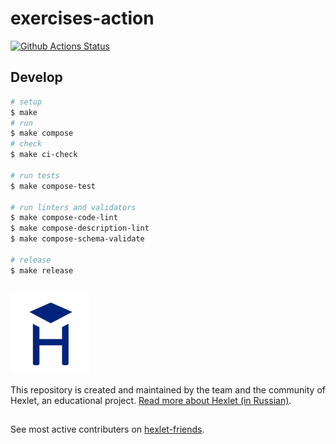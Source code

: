 # exercises-action

[![Github Actions Status](../../workflows/Test%20action/badge.svg)](../../actions)

## Develop

```sh
# setup
$ make
# run
$ make compose
# check
$ make ci-check

# run tests
$ make compose-test

# run linters and validators
$ make compose-code-lint
$ make compose-description-lint
$ make compose-schema-validate

# release
$ make release
```

##
[![Hexlet Ltd. logo](https://raw.githubusercontent.com/Hexlet/assets/master/images/hexlet_logo128.png)](https://ru.hexlet.io/pages/about?utm_source=github&utm_medium=link&utm_campaign=exercises-action)

This repository is created and maintained by the team and the community of Hexlet, an educational project. [Read more about Hexlet (in Russian)](https://ru.hexlet.io/pages/about?utm_source=github&utm_medium=link&utm_campaign=exercises-action).
##

See most active contributers on [hexlet-friends](https://friends.hexlet.io/).
